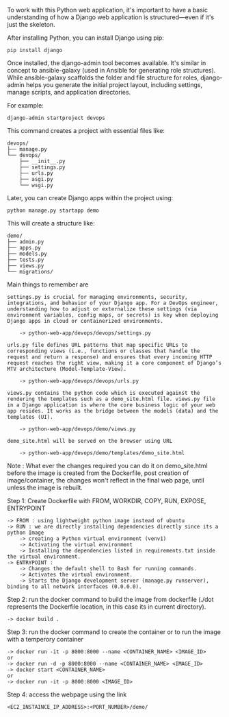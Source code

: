 To work with this Python web application, it's important to have a basic understanding of how a Django web application is structured—even if it's just the skeleton.

After installing Python, you can install Django using pip:

	pip install django

Once installed, the django-admin tool becomes available. It's similar in concept to ansible-galaxy (used in Ansible for generating role structures). While ansible-galaxy scaffolds the folder and file structure for roles, django-admin helps you generate the initial project layout, including settings, manage scripts, and application directories.

For example:

	django-admin startproject devops

This command creates a project with essential files like:

	devops/
	├── manage.py
	└── devops/
		├── __init__.py
		├── settings.py
		├── urls.py
		├── asgi.py
		└── wsgi.py
		
Later, you can create Django apps within the project using:

	python manage.py startapp demo

This will create a structure like:

	demo/
	├── admin.py
	├── apps.py
	├── models.py
	├── tests.py
	├── views.py
	└── migrations/

Main things to remember are

	settings.py is crucial for managing environments, security, integrations, and behavior of your Django app. For a DevOps engineer, understanding how to adjust or externalize these settings (via environment variables, config maps, or secrets) is key when deploying Django apps in cloud or containerized environments.
	
		-> python-web-app/devops/devops/settings.py
		
	urls.py file defines URL patterns that map specific URLs to corresponding views (i.e., functions or classes that handle the request and return a response) and ensures that every incoming HTTP request reaches the right view, making it a core component of Django’s MTV architecture (Model-Template-View).
	
		-> python-web-app/devops/devops/urls.py
 
	views.py contains the python code which is executed against the rendering the templates such as a demo_site.html file. views.py file in a Django application is where the core business logic of your web app resides. It works as the bridge between the models (data) and the templates (UI).
 
		-> python-web-app/devops/demo/views.py
 
	demo_site.html will be served on the browser using URL
	
		-> python-web-app/devops/demo/templates/demo_site.html

Note : What ever the changes required you can do it on demo_site.html before the image is created from the Dockerfile, post creation of image/container, the changes won't reflect in the final web page, until unless the image is rebuilt.

Step 1: Create Dockerfile with FROM, WORKDIR, COPY, RUN, EXPOSE, ENTRYPOINT
	
	-> FROM : using lightweight python image instead of ubuntu
	-> RUN : we are directly installing dependencies directly since its a python Image
		-> creating a Python virtual environment (venv1)
		-> Activating the virtual environment
		-> Installing the dependencies listed in requirements.txt inside the virtual environment.
	-> ENTRYPOINT : 
		-> Changes the default shell to Bash for running commands.
		-> Activates the virtual environment.
		-> Starts the Django development server (manage.py runserver), binding to all network interfaces (0.0.0.0).
		
Step 2: run the docker command to build the image from dockerfile (./dot represents the Dockerfile location, in this case its in current directory).

	-> docker build .
	
Step 3: run the docker command to create the container or to run the image with a temperory container
	
    -> docker run -it -p 8000:8000 --name <CONTAINER_NAME> <IMAGE_ID>
	or
	-> docker run -d -p 8000:8000 --name <CONTAINER_NAME> <IMAGE_ID>
	-> docker start <CONTAINER_NAME>
	or
	-> docker run -it -p 8000:8000 <IMAGE_ID>
	
Step 4: access the webpage using the link
    
    <EC2_INSTAINCE_IP_ADDRESS>:<PORT_NUMBER>/demo/
